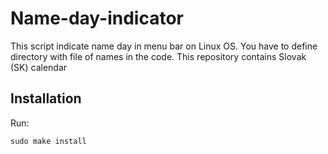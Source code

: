 # Name-day-indicator
This script indicate name day in menu bar on Linux OS.
You have to define directory with file of names in the code.
This repository contains Slovak (SK) calendar

## Installation
Run:

``sudo make install``
